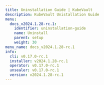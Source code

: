 ```yaml
---
title: Uninstallation Guide | KubeVault
description: KubeVault Unistallation Guide
menu:
  docs_v2024.1.28-rc.1:
    identifier: uninstallation-guide
    name: Uninstall
    parent: setup
    weight: 30
menu_name: docs_v2024.1.28-rc.1
info:
  cli: v0.17.0-rc.1
  installer: v2024.1.28-rc.1
  operator: v0.17.0-rc.1
  unsealer: v0.17.0-rc.1
  version: v2024.1.28-rc.1
---
```


